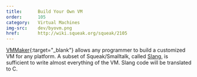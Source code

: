 ```yaml
---
title:      Build Your Own VM
order:      105
category:   Virtual Machines
img-src:    dev/byovm.png
href:       http://wiki.squeak.org/squeak/2105
---
```

[VMMaker]{:target="_blank"} allows any programmer to build a customized VM for any
platform. A subset of Squeak/Smalltalk, called [Slang], is sufficient to write
almost everything of the VM. Slang code will be translated to C.

[Slang]:    http://wiki.squeak.org/squeak/slang
[VMMaker]:  http://wiki.squeak.org/squeak/vmmaker

